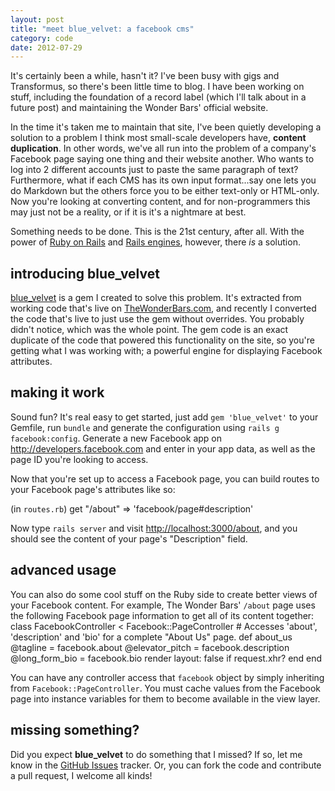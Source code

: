 ```yaml
---
layout: post
title: "meet blue_velvet: a facebook cms"
category: code
date: 2012-07-29
---
```


It's certainly been a while, hasn't it? I've been busy with gigs and
Transformus, so there's been little time to blog. I have been working on
stuff, including the foundation of a record label (which I'll talk about
in a future post) and maintaining the Wonder Bars' official website.

In the time it's taken me to maintain that site, I've been quietly
developing a solution to a problem I think most small-scale developers
have, **content duplication**. In other words, we've all run into the
problem of a company's Facebook page saying one thing and their website
another. Who wants to log into 2 different accounts just to paste the
same paragraph of text? Furthermore, what if each CMS has its own input
format...say one lets you do Markdown but the others force you to be
either text-only or HTML-only. Now you're looking at converting content,
and for non-programmers this may just not be a reality, or if it is it's
a nightmare at best.

Something needs to be done. This is the 21st century, after all. With the 
power of [Ruby on Rails][ror] and [Rails engines][ren], however, there
*is* a solution.

## introducing blue_velvet

[blue_velvet][bvg] is a gem I created to solve this problem. It's
extracted from working code that's live on [TheWonderBars.com][twb], and
recently I converted the code that's live to just use the gem without
overrides. You probably didn't notice, which was the whole point. The
gem code is an exact duplicate of the code that powered this
functionality on the site, so you're getting what I was working with; a
powerful engine for displaying Facebook attributes.

## making it work

Sound fun? It's real easy to get started, just add `gem 'blue_velvet'`
to your Gemfile, run `bundle` and generate the configuration using
`rails g facebook:config`. Generate a new Facebook app on
<http://developers.facebook.com> and enter in your app data, as well as
the page ID you're looking to access.

Now that you're set up to access a Facebook page, you can build routes
to your Facebook page's attributes like so:

(in `routes.rb`)
    get "/about" => 'facebook/page#description'

Now type `rails server` and visit <http://localhost:3000/about>, and you
should see the content of your page's "Description" field.

## advanced usage

You can also do some cool stuff on the Ruby side to create better views
of your Facebook content. For example, The Wonder Bars' `/about` page
uses the following Facebook page information to get all of its content
together:
    class FacebookController < Facebook::PageController
      # Accesses 'about', 'description' and 'bio' for a complete "About Us" page.
      def about_us
        @tagline = facebook.about
        @elevator_pitch = facebook.description
        @long_form_bio = facebook.bio
        render layout: false if request.xhr?
      end
    end

You can have any controller access that `facebook` object by simply
inheriting from `Facebook::PageController`. You must cache values from
the Facebook page into instance variables for them to become available
in the view layer.

## missing something?

Did you expect **blue_velvet** to do something that I missed? If so, let
me know in the [GitHub Issues][bvi] tracker. Or, you can fork the code
and contribute a pull request, I welcome all kinds!

[twb]: http://thewonderbars.com
[ror]: http://rubyonrails.org
[ren]: http://edgeguides.rubyonrails.org/engines.html
[bvg]: http://github.com/tubbo/blue_velvet
[bvi]: https://github.com/tubbo/blue_velvet/issues

